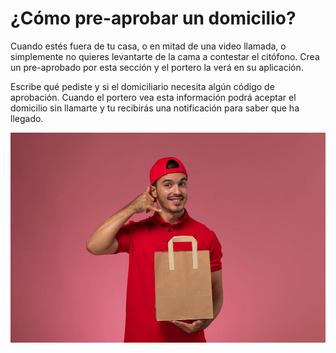 <meta name="date" content="2022-7-9" />
<meta name="author" content="Camilo Ortegón" />
<meta name="pp" content="https://avatars.githubusercontent.com/u/6712411?v=4" />
<meta name="language" content="es" />
<meta name="topic" content="Visitas" />

# ¿Cómo pre-aprobar un domicilio?

Cuando estés fuera de tu casa, o en mitad de una video llamada, o simplemente no quieres levantarte de la cama a contestar el citófono. Crea un pre-aprobado por esta sección y el portero la verá en su aplicación.

Escribe qué pediste y si el domiciliario necesita algún código de aprobación. Cuando el portero vea esta información podrá aceptar el domicilio sin llamarte y tu recibirás una notificación para saber que ha llegado.

![70;;c](https://raw.githubusercontent.com/cjortegon/vecci.co/master/blog/images/happy-delivery-guy.jpg)
